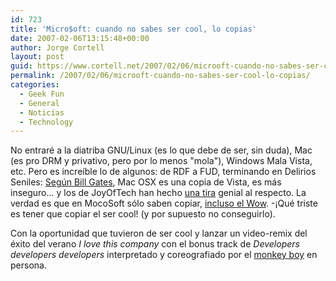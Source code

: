 ```yaml
---
id: 723
title: 'Micro$oft: cuando no sabes ser cool, lo copias'
date: 2007-02-06T13:15:48+00:00
author: Jorge Cortell
layout: post
guid: https://www.cortell.net/2007/02/06/microoft-cuando-no-sabes-ser-cool-lo-copias/
permalink: /2007/02/06/microoft-cuando-no-sabes-ser-cool-lo-copias/
categories:
  - Geek Fun
  - General
  - Noticias
  - Technology
---
```

No entraré a la diatriba GNU/Linux (es lo que debe de ser, sin duda), Mac (es pro DRM y privativo, pero por lo menos "mola"), Windows Mala Vista, etc. Pero es increí­ble lo de algunos: de RDF a FUD, terminando en Delirios Seniles: <a target="_blank" title="Bill Gates" href="https://www.msnbc.msn.com/id/16934083/site/newsweek/page/1/">Según Bill Gates</a>, Mac OSX es una copia de Vista, es más inseguro... y los de JoyOfTech han hecho <a target="_blank" title="JoyOfTech" href="https://www.geekculture.com/joyoftech/joyarchives/920.html">una tira</a> genial al respecto. La verdad es que en MocoSoft sólo saben copiar, <a target="_blank" title="Copiar el WOW" href="https://www.applemac.es/?p=324">incluso el Wow</a>. -¡Qué triste es tener que copiar el ser cool! (y por supuesto no conseguirlo).

Con la oportunidad que tuvieron de ser cool y lanzar un video-remix del éxito del verano _I love this company_ con el bonus track de _Developers developers developers_ interpretado y coreografiado por el <a target="_blank" title="Ballmer haciendo el mono" href="https://www.youtube.com/watch?v=wvsboPUjrGc">monkey boy</a> en persona.